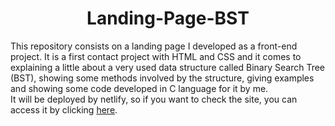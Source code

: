 <h1 align="center">Landing-Page-BST</h1>

This repository consists on a landing page I developed as a front-end project. It is a first contact project with HTML and CSS and it comes to explaining a little about a very used data structure called Binary Search Tree (BST), showing some methods involved by the structure, giving examples and showing some code developed in C language for it by me.
<br>
It will be deployed by netlify, so if you want to check the site, you can access it by clicking <a href='https://bstlandingpage.netlify.app/' target='_blank'>here</a>.
